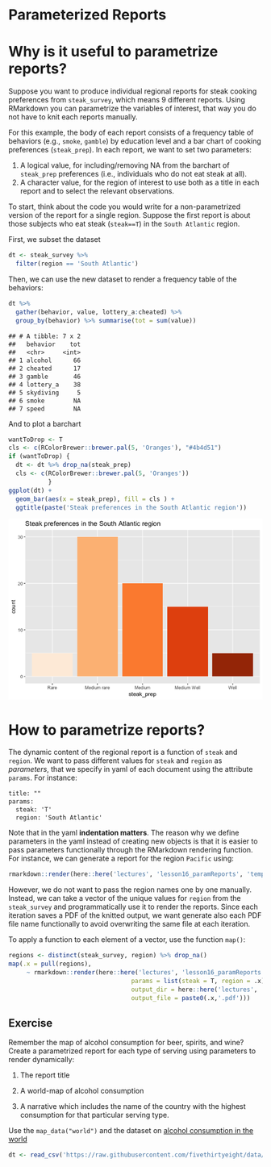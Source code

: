 Parameterized Reports
================

# Why is it useful to parametrize reports?

Suppose you want to produce individual regional reports for steak
cooking preferences from `steak_survey`, which means 9 different
reports. Using RMarkdown you can parametrize the variables of interest,
that way you do not have to knit each reports manually.

For this example, the body of each report consists of a frequency table
of behaviors (e.g., `smoke`, `gamble`) by education level and a bar
chart of cooking preferences (`steak_prep`). In each report, we want to
set two parameters:

1.  A logical value, for including/removing NA from the barchart of
    `steak_prep` preferences (i.e., individuals who do not eat steak at
    all).
2.  A character value, for the region of interest to use both as a title
    in each report and to select the relevant observations.

To start, think about the code you would write for a non-parametrized
version of the report for a single region. Suppose the first report is
about those subjects who eat steak (`steak==T`) in the `South Atlantic`
region.

First, we subset the dataset

``` r
dt <- steak_survey %>% 
  filter(region == 'South Atlantic') 
```

Then, we can use the new dataset to render a frequency table of the
behaviors:

``` r
dt %>% 
  gather(behavior, value, lottery_a:cheated) %>% 
  group_by(behavior) %>% summarise(tot = sum(value))
```

    ## # A tibble: 7 x 2
    ##   behavior    tot
    ##   <chr>     <int>
    ## 1 alcohol      66
    ## 2 cheated      17
    ## 3 gamble       46
    ## 4 lottery_a    38
    ## 5 skydiving     5
    ## 6 smoke        NA
    ## 7 speed        NA

And to plot a barchart

``` r
wantToDrop <- T
cls <- c(RColorBrewer::brewer.pal(5, 'Oranges'), "#4b4d51")
if (wantToDrop) {
  dt <- dt %>% drop_na(steak_prep) 
  cls <- c(RColorBrewer::brewer.pal(5, 'Oranges'))
           }
ggplot(dt) +
  geom_bar(aes(x = steak_prep), fill = cls ) +
  ggtitle(paste('Steak preferences in the South Atlantic region'))
```

![](README_files/figure-gfm/unnamed-chunk-3-1.png)<!-- -->

# How to parametrize reports?

The dynamic content of the regional report is a function of `steak` and
`region`. We want to pass different values for `steak` and `region` as
*parameters*, that we specify in yaml of each document using the
attribute `params`. For instance:

    title: ""
    params:
      steak: 'T'
      region: 'South Atlantic'

Note that in the yaml **indentation matters**. The reason why we define
parameters in the yaml instead of creating new objects is that it is
easier to pass parameters functionally through the RMarkdown rendering
function. For instance, we can generate a report for the region
`Pacific`
using:

``` r
rmarkdown::render(here::here('lectures', 'lesson16_paramReports', 'template.Rmd'), params = list(steak = 'F', region = 'Pacific'))
```

However, we do not want to pass the region names one by one manually.
Instead, we can take a vector of the unique values for `region` from the
`steak_survey` and programmatically use it to render the reports. Since
each iteration saves a PDF of the knitted output, we want generate also
each PDF file name functionally to avoid overwriting the same file at
each iteration.

To apply a function to each element of a vector, use the function
`map()`:

``` r
regions <- distinct(steak_survey, region) %>% drop_na()
map(.x = pull(regions), 
     ~ rmarkdown::render(here::here('lectures', 'lesson16_paramReports', 'template.Rmd'),
                                  params = list(steak = T, region = .x), 
                                  output_dir = here::here('lectures', 'lesson16_paramReports', 'report'),
                                  output_file = paste0(.x,'.pdf')))
```

## Exercise

Remember the map of alcohol consumption for beer, spirits, and wine?
Create a parametrized report for each type of serving using parameters
to render dynamically:

1.  The report title

2.  A world-map of alcohol consumption

3.  A narrative which includes the name of the country with the highest
    consumption for that particular serving type.

Use the `map_data("world")` and the dataset on [alcohol consumption in
the
world](https://github.com/fivethirtyeight/data/blob/master/alcohol-consumption)

``` r
dt <- read_csv('https://raw.githubusercontent.com/fivethirtyeight/data/master/alcohol-consumption/drinks.csv')
```
